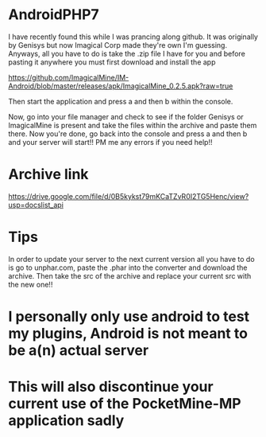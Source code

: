 # AndroidPHP7

I have recently found this while I was prancing along github. It was originally by Genisys but now Imagical Corp made they're own I'm guessing. Anyways, all you have to do is take the .zip file I have for you and before pasting it anywhere you must first download and install the app

https://github.com/ImagicalMine/IM-Android/blob/master/releases/apk/ImagicalMine_0.2.5.apk?raw=true

Then start the application and press a and then b within the console.

Now, go into your file manager and check to see if the folder Genisys or ImagicalMine is present and take the files within the archive and paste them there. Now you're done, go back into the console and press a and then b and your server will start!! PM me any errors if you need help!!

# Archive link

https://drive.google.com/file/d/0B5kykst79mKCaTZvR0I2TG5Henc/view?usp=docslist_api

# Tips

In order to update your server to the next current version all you have to do is go to unphar.com, paste the .phar into the converter and download the archive. Then take the src of the archive and replace your current src with the new one!!

# I personally only use android to test my plugins, Android is not meant to be a(n) actual server

# This will also discontinue your current use of the PocketMine-MP application sadly
